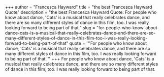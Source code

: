 +++
author = "Francesca Hayward"
title = "the best Francesca Hayward Quote"
description = "the best Francesca Hayward Quote: For people who know about dance, 'Cats' is a musical that really celebrates dance, and there are so many different styles of dance in this film, too. I was really looking forward to being part of that."
slug = "for-people-who-know-about-dance-cats-is-a-musical-that-really-celebrates-dance-and-there-are-so-many-different-styles-of-dance-in-this-film-too-i-was-really-looking-forward-to-being-part-of-that"
quote = '''For people who know about dance, 'Cats' is a musical that really celebrates dance, and there are so many different styles of dance in this film, too. I was really looking forward to being part of that.'''
+++
For people who know about dance, 'Cats' is a musical that really celebrates dance, and there are so many different styles of dance in this film, too. I was really looking forward to being part of that.
